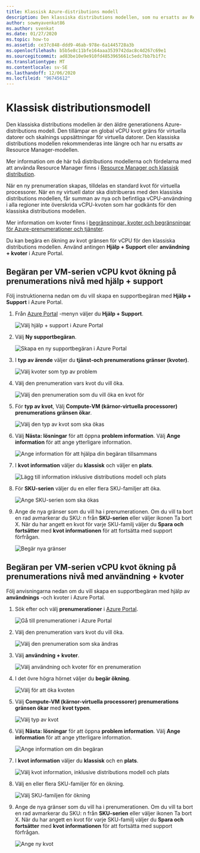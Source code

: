 ```yaml
---
title: Klassisk Azure-distributions modell
description: Den klassiska distributions modellen, som nu ersatts av Resource Manager-modellen, tillämpar en global vCPU kvot gräns för virtuella datorer och skalnings uppsättningar för virtuella datorer.
author: sowmyavenkat86
ms.author: svenkat
ms.date: 01/27/2020
ms.topic: how-to
ms.assetid: ce37c848-ddd9-46ab-978e-6a1445728a3b
ms.openlocfilehash: b5b5e8c11bfe164aaa3539742dac8c4d267c69e1
ms.sourcegitcommit: ad83be10e9e910fd4853965661c5edc7bb7b1f7c
ms.translationtype: MT
ms.contentlocale: sv-SE
ms.lasthandoff: 12/06/2020
ms.locfileid: "96745612"
---
```

# <a name="classic-deployment-model"></a>Klassisk distributionsmodell

Den klassiska distributions modellen är den äldre generationens Azure-distributions modell. Den tillämpar en global vCPU kvot gräns för virtuella datorer och skalnings uppsättningar för virtuella datorer. Den klassiska distributions modellen rekommenderas inte längre och har nu ersatts av Resource Manager-modellen.

Mer information om de här två distributions modellerna och fördelarna med att använda Resource Manager finns i [Resource Manager och klassisk distribution](../../azure-resource-manager/management/deployment-models.md).

När en ny prenumeration skapas, tilldelas en standard kvot för virtuella processorer. När en ny virtuell dator ska distribueras med den klassiska distributions modellen, får summan av nya och befintliga vCPU-användning i alla regioner inte överskrida vCPU-kvoten som har godkänts för den klassiska distributions modellen.

Mer information om kvoter finns i [begränsningar, kvoter och begränsningar för Azure-prenumerationer och tjänster](../../azure-resource-manager/management/azure-subscription-service-limits.md).

Du kan begära en ökning av kvot gränsen för vCPU för den klassiska distributions modellen. Använd antingen **Hjälp + Support** eller **användning + kvoter** i Azure Portal.

## <a name="request-per-vm-series-vcpu-quota-increase-at-subscription-level-using-help--support"></a>Begäran per VM-serien vCPU kvot ökning på prenumerations nivå med hjälp + support

Följ instruktionerna nedan om du vill skapa en supportbegäran med **Hjälp + Support** i Azure Portal.

1. Från [Azure Portal](https://portal.azure.com) -menyn väljer du **Hjälp + Support**.

   ![Välj hjälp + support i Azure Portal](./media/resource-manager-core-quotas-request/help-plus-support.png)

1. Välj **Ny supportbegäran**.

   ![Skapa en ny supportbegäran i Azure Portal](./media/resource-manager-core-quotas-request/new-support-request.png)

1. I **typ av ärende** väljer du **tjänst-och prenumerations gränser (kvoter)**.

   ![Välj kvoter som typ av problem](./media/resource-manager-core-quotas-request/select-quota-issue-type.png)

1. Välj den prenumeration vars kvot du vill öka.

   ![Välj den prenumeration som du vill öka en kvot för](./media/resource-manager-core-quotas-request/select-subscription-support-request.png)

1. För **typ av kvot**, Välj **Compute-VM (kärnor-virtuella processorer) prenumerations gränsen ökar**.

   ![Välj den typ av kvot som ska ökas](./media/resource-manager-core-quotas-request/select-quota-type.png)

1. Välj **Nästa: lösningar** för att öppna **problem information**. Välj **Ange information** för att ange ytterligare information.

   ![Ange information för att hjälpa din begäran tillsammans](./media/resource-manager-core-quotas-request/provide-details-link.png)

1. I **kvot information** väljer du **klassisk** och väljer en **plats**.

   ![Lägg till information inklusive distributions modell och plats](./media/resource-manager-core-quotas-request/quota-details-classic.png)

1. För **SKU-serien** väljer du en eller flera SKU-familjer att öka.

   ![Ange SKU-serien som ska ökas](./media/resource-manager-core-quotas-request/sku-family-classic.png)

1. Ange de nya gränser som du vill ha i prenumerationen. Om du vill ta bort en rad avmarkerar du SKU: n från **SKU-serien** eller väljer ikonen Ta bort X. När du har angett en kvot för varje SKU-familj väljer du **Spara och fortsätter** med **kvot informationen** för att fortsätta med support förfrågan.

   ![Begär nya gränser](./media/resource-manager-core-quotas-request/new-limits-classic.png)

## <a name="request-per-vm-series-vcpu-quota-increase-at-subscription-level-using-usage--quotas"></a>Begäran per VM-serien vCPU kvot ökning på prenumerations nivå med användning + kvoter

Följ anvisningarna nedan om du vill skapa en supportbegäran med hjälp av **användnings** -och kvoter i Azure Portal.

1. Sök efter och välj **prenumerationer** i [Azure Portal](https://portal.azure.com).

   ![Gå till prenumerationer i Azure Portal](./media/resource-manager-core-quotas-request/search-for-subscriptions.png)

1. Välj den prenumeration vars kvot du vill öka.

   ![Välj den prenumeration som ska ändras](./media/resource-manager-core-quotas-request/select-subscription-change-quota.png)

1. Välj **användning + kvoter**.

   ![Välj användning och kvoter för en prenumeration](./media/resource-manager-core-quotas-request/select-usage-plus-quotas.png)

1. I det övre högra hörnet väljer du **begär ökning**.

   ![Välj för att öka kvoten](./media/resource-manager-core-quotas-request/request-increase-from-subscription.png)

1. Välj **Compute-VM (kärnor-virtuella processorer) prenumerations gränsen ökar** med **kvot typen**.

   ![Välj typ av kvot](./media/resource-manager-core-quotas-request/select-quota-type.png)

1. Välj **Nästa: lösningar** för att öppna **problem information**. Välj **Ange information** för att ange ytterligare information.

   ![Ange information om din begäran](./media/resource-manager-core-quotas-request/provide-details-link.png)

1. I **kvot information** väljer du **klassisk** och en **plats**.

   ![Välj kvot information, inklusive distributions modell och plats](./media/resource-manager-core-quotas-request/quota-details-classic.png)

1. Välj en eller flera SKU-familjer för en ökning.

   ![Välj SKU-familjen för ökning](./media/resource-manager-core-quotas-request/sku-family-classic.png)

1. Ange de nya gränser som du vill ha i prenumerationen. Om du vill ta bort en rad avmarkerar du SKU: n från **SKU-serien** eller väljer ikonen Ta bort X. När du har angett en kvot för varje SKU-familj väljer du **Spara och fortsätter** med **kvot informationen** för att fortsätta med support förfrågan.

   ![Ange ny kvot](./media/resource-manager-core-quotas-request/new-limits-classic.png)

